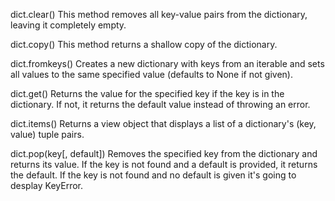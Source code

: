 dict.clear()
This method removes all key-value pairs from the dictionary, leaving it completely empty.

dict.copy()
This method returns a shallow copy of the dictionary.

dict.fromkeys()
Creates a new dictionary with keys from an iterable and sets all values to the same specified value (defaults to None if not given).

dict.get()
Returns the value for the specified key if the key is in the dictionary. If not, it returns the default value instead of throwing an error.

dict.items()
Returns a view object that displays a list of a dictionary's (key, value) tuple pairs.

dict.pop(key[, default])
Removes the specified key from the dictionary and returns its value.
If the key is not found and a default is provided, it returns the default.
If the key is not found and no default is given it's going to desplay KeyError.